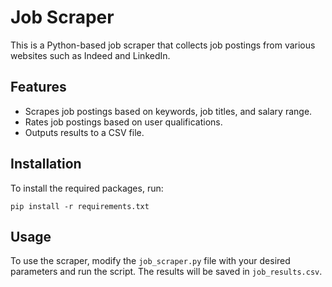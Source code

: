 # Job Scraper

This is a Python-based job scraper that collects job postings from various websites such as Indeed and LinkedIn.

## Features
- Scrapes job postings based on keywords, job titles, and salary range.
- Rates job postings based on user qualifications.
- Outputs results to a CSV file.

## Installation
To install the required packages, run:
```
pip install -r requirements.txt
```

## Usage
To use the scraper, modify the `job_scraper.py` file with your desired parameters and run the script. The results will be saved in `job_results.csv`.
